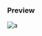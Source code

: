 ### Preview
![a](https://github.com/Eazvy/UILibs/blob/main/Notifications/Holding/Screenshot%202023-03-01%20230705.png?raw=true)
